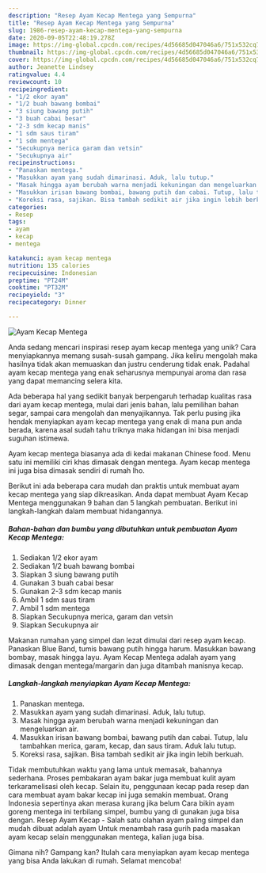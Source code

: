 ```yaml
---
description: "Resep Ayam Kecap Mentega yang Sempurna"
title: "Resep Ayam Kecap Mentega yang Sempurna"
slug: 1986-resep-ayam-kecap-mentega-yang-sempurna
date: 2020-09-05T22:48:19.278Z
image: https://img-global.cpcdn.com/recipes/4d56685d047046a6/751x532cq70/ayam-kecap-mentega-foto-resep-utama.jpg
thumbnail: https://img-global.cpcdn.com/recipes/4d56685d047046a6/751x532cq70/ayam-kecap-mentega-foto-resep-utama.jpg
cover: https://img-global.cpcdn.com/recipes/4d56685d047046a6/751x532cq70/ayam-kecap-mentega-foto-resep-utama.jpg
author: Jeanette Lindsey
ratingvalue: 4.4
reviewcount: 10
recipeingredient:
- "1/2 ekor ayam"
- "1/2 buah bawang bombai"
- "3 siung bawang putih"
- "3 buah cabai besar"
- "2-3 sdm kecap manis"
- "1 sdm saus tiram"
- "1 sdm mentega"
- "Secukupnya merica garam dan vetsin"
- "Secukupnya air"
recipeinstructions:
- "Panaskan mentega."
- "Masukkan ayam yang sudah dimarinasi. Aduk, lalu tutup."
- "Masak hingga ayam berubah warna menjadi kekuningan dan mengeluarkan air."
- "Masukkan irisan bawang bombai, bawang putih dan cabai. Tutup, lalu tambahkan merica, garam, kecap, dan saus tiram. Aduk lalu tutup."
- "Koreksi rasa, sajikan. Bisa tambah sedikit air jika ingin lebih berkuah."
categories:
- Resep
tags:
- ayam
- kecap
- mentega

katakunci: ayam kecap mentega 
nutrition: 135 calories
recipecuisine: Indonesian
preptime: "PT24M"
cooktime: "PT32M"
recipeyield: "3"
recipecategory: Dinner

---
```



![Ayam Kecap Mentega](https://img-global.cpcdn.com/recipes/4d56685d047046a6/751x532cq70/ayam-kecap-mentega-foto-resep-utama.jpg)

Anda sedang mencari inspirasi resep ayam kecap mentega yang unik? Cara menyiapkannya memang susah-susah gampang. Jika keliru mengolah maka hasilnya tidak akan memuaskan dan justru cenderung tidak enak. Padahal ayam kecap mentega yang enak seharusnya mempunyai aroma dan rasa yang dapat memancing selera kita.

Ada beberapa hal yang sedikit banyak berpengaruh terhadap kualitas rasa dari ayam kecap mentega, mulai dari jenis bahan, lalu pemilihan bahan segar, sampai cara mengolah dan menyajikannya. Tak perlu pusing jika hendak menyiapkan ayam kecap mentega yang enak di mana pun anda berada, karena asal sudah tahu triknya maka hidangan ini bisa menjadi suguhan istimewa.

Ayam kecap mentega biasanya ada di kedai makanan Chinese food. Menu satu ini memiliki ciri khas dimasak dengan mentega. Ayam kecap mentega ini juga bisa dimasak sendiri di rumah lho.


Berikut ini ada beberapa cara mudah dan praktis untuk membuat ayam kecap mentega yang siap dikreasikan. Anda dapat membuat Ayam Kecap Mentega menggunakan 9 bahan dan 5 langkah pembuatan. Berikut ini langkah-langkah dalam membuat hidangannya.

<!--inarticleads1-->

##### Bahan-bahan dan bumbu yang dibutuhkan untuk pembuatan Ayam Kecap Mentega:

1. Sediakan 1/2 ekor ayam
1. Sediakan 1/2 buah bawang bombai
1. Siapkan 3 siung bawang putih
1. Gunakan 3 buah cabai besar
1. Gunakan 2-3 sdm kecap manis
1. Ambil 1 sdm saus tiram
1. Ambil 1 sdm mentega
1. Siapkan Secukupnya merica, garam dan vetsin
1. Siapkan Secukupnya air


Makanan rumahan yang simpel dan lezat dimulai dari resep ayam kecap. Panaskan Blue Band, tumis bawang putih hingga harum. Masukkan bawang bombay, masak hingga layu. Ayam Kecap Mentega adalah ayam yang dimasak dengan mentega/margarin dan juga ditambah manisnya kecap. 

<!--inarticleads2-->

##### Langkah-langkah menyiapkan Ayam Kecap Mentega:

1. Panaskan mentega.
1. Masukkan ayam yang sudah dimarinasi. Aduk, lalu tutup.
1. Masak hingga ayam berubah warna menjadi kekuningan dan mengeluarkan air.
1. Masukkan irisan bawang bombai, bawang putih dan cabai. Tutup, lalu tambahkan merica, garam, kecap, dan saus tiram. Aduk lalu tutup.
1. Koreksi rasa, sajikan. Bisa tambah sedikit air jika ingin lebih berkuah.


Tidak membutuhkan waktu yang lama untuk memasak, bahannya sederhana. Proses pembakaran ayam bakar juga membuat kulit ayam terkaramelisasi oleh kecap. Selain itu, penggunaan kecap pada resep dan cara membuat ayam bakar kecap ini juga semakin membuat. Orang Indonesia sepertinya akan merasa kurang jika belum Cara bikin ayam goreng mentega ini terbilang simpel, bumbu yang di gunakan juga bisa dengan. Resep Ayam Kecap - Salah satu olahan ayam paling simpel dan mudah dibuat adalah ayam Untuk menambah rasa gurih pada masakan ayam kecap selain menggunakan mentega, kalian juga bisa. 

Gimana nih? Gampang kan? Itulah cara menyiapkan ayam kecap mentega yang bisa Anda lakukan di rumah. Selamat mencoba!
